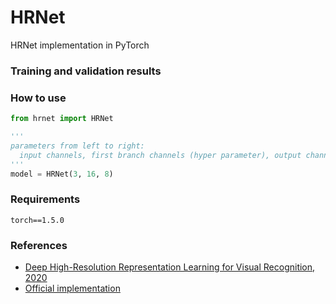 # HRNet
HRNet implementation in PyTorch

### Training and validation results

### How to use
```python
from hrnet import HRNet

'''
parameters from left to right:
  input channels, first branch channels (hyper parameter), output channels
'''
model = HRNet(3, 16, 8)
```

### Requirements
```
torch==1.5.0
```

### References
- [Deep High-Resolution Representation Learning for Visual Recognition, 2020](https://arxiv.org/abs/1908.07919)
- [Official implementation](https://github.com/HRNet/HRNet-Facial-Landmark-Detection/blob/master/lib/models/hrnet.py)
